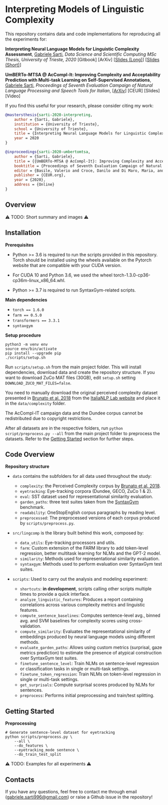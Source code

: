 # Interpreting Models of Linguistic Complexity

This repository contains data and code implementations for reproducing all the experiments for:

**Interpreting Neural Language Models for Linguistic Complexity Assessment**, [Gabriele Sarti](https://gsarti.com), *Data Science and Scientific Computing MSc Thesis, University of Trieste, 2020* [Gitbook] [ArXiv] [[Slides (Long)](https://drive.google.com/file/d/1mb_Wlzrvog5-eds6hcSrm7gHSj9PO6qw/view?usp=sharing)] [[Slides (Short)](https://drive.google.com/file/d/1j2zCavx4EzomRIoTwmtvvmGbWizKmHEA/view?usp=sharing)]


**UmBERTo-MTSA @ AcCompl-It: Improving Complexity and Acceptability Prediction with Multi-task Learning on Self-Supervised Annotations**, [Gabriele Sarti](https://gsarti.com), *Proceedings of Seventh Evaluation Campaign of Natural Language Processing and Speech Tools for Italian*, [[ArXiv](https://arxiv.org/abs/2011.05197)] [CEUR] [Slides] [Video]

If you find this useful for your research, please consider citing my work:

```bibtex
@mastersthesis{sarti-2020-interpreting,
    author = {Sarti, Gabriele},
    institution = {University of Trieste},
    school = {University of Trieste},
    title = {Interpreting Neural Language Models for Linguistic Complexity Assessment},
    year = 2020
}

@inproceedings{sarti-2020-umbertomtsa,
    author = {Sarti, Gabriele},
    title = {{UmBERTo-MTSA @ AcCompl-It}: Improving Complexity and Acceptability Prediction with Multi-task Learning on Self-Supervised Annotations},
    booktitle = {Proceedings of Seventh Evaluation Campaign of Natural Language Processing and Speech Tools for Italian. Final Workshop (EVALITA 2020)},
    editor = {Basile, Valerio and Croce, Danilo and Di Maro, Maria, and Passaro, Lucia C.},
    publisher = {CEUR.org},
    year = {2020},
    address = {Online}
}
```

## Overview

⚠️ TODO: Short summary and images ⚠️

## Installation

**Prerequisites**

- Python >= 3.6 is required to run the scripts provided in this repository. Torch should be installed using the wheels available on the Pytorch website that are compatible with your CUDA version.

- For CUDA 10 and Python 3.6, we used the wheel torch-1.3.0-cp36-cp36m-linux_x86_64.whl.

- Python >= 3.7 is required to run SyntaxGym-related scripts.

**Main dependencies**

- `torch == 1.6.0`
- `farm == 0.5.0`
- `transformers == 3.3.1`
- `syntaxgym`

**Setup procedure**

```shell
python3 -m venv env
source env/bin/activate
pip install --upgrade pip
./scripts/setup.sh
```

Run `scripts/setup.sh` from the main project folder. This will install dependencies, download data and create the repository structure. If you want to download ZuCo MAT files (30GB), edit `setup.sh` setting `DOWNLOAD_ZUCO_MAT_FILES=false`.

You need to manually download the original perceived complexity dataset presented in [Brunato et al. 2018](https://www.aclweb.org/anthology/D18-1289/) from the [ItaliaNLP Lab website](http://www.italianlp.it/resources/corpus-of-sentences-rated-with-human-complexity-judgments/download-english-sentences/) and place it in the `data/complexity` folder.

The AcCompl-IT campaign data and the Dundee corpus cannot be redistributed due to copyright restrictions.

After all datasets are in the respective folders, run `python script/preprocess.py --all` from the main project folder to preprocess the datasets. Refer to the [Getting Started](#getting-started) section for further steps.

## Code Overview

**Repository structure**

- `data` contains the subfolders for all data used throughout the study:

    - `complexity`: the Perceived Complexity corpus by [Brunato et al. 2018](https://www.aclweb.org/anthology/D18-1289/).
    - `eyetracking`: Eye-tracking corpora (Dundee, GECO, ZuCo 1 & 2).
    - `eval`: SST dataset used for representational similarity evaluation.
    - `garden_paths`: three test suites taken from the [SyntaxGym](syntaxgym.org/) benchmark.
    - `readability`: OneStopEnglish corpus paragraphs by reading level.
    - `preprocessed`: The preprocessed versions of each corpus produced by `scripts/preprocess.py`.

- `src/lingcomp` is the library built behind this work, composed by:
  - `data_utils`: Eye-tracking processors and utils.
  - `farm`: Custom extension of the FARM library to add token-level regression, better multitask learning for NLMs and the GPT-2 model.
  - `similarity`: Methods used for representational similarity evaluation.
  - `syntaxgym`: Methods used to perform evaluation over SyntaxGym test suites.

- `scripts`: Used to carry out the analysis and modeling experiment:
  - `shortcuts`: **in development**, scripts calling other scripts multiple times to provide a quick interface.
  - `analyze_linguistic_features`: Produces a report containing correlations across various complexity metrics and linguistic features.
  - `compute_sentence_baselines`: Computes sentence-level avg., binned avg. and SVM baselines for complexity scores using cross-validation.
  - `compute_similarity`: Evaluates the representational similarity of embeddings produced by neural language models using different methods.
  - `evaluate_garden_paths`: Allows using custom metrics (surprisal, gaze metrics prediction) to estimate the presence of atypical construction over SyntaxGym test suites.
  - `finetune_sentence_level`: Train NLMs on sentence-level regression or classification tasks in single or multi-task settings.
  - `finetune_token_regression`: Train NLMs on token-level regression in single or multi-task settings.
  - `get_surprisals`: Compute surprisal scores produced by NLMs for sentences.
  - `preprocess`: Performs initial preprocessing and train/test splitting.

## Getting Started

**Preprocessing**

```shell
# Generate sentence-level dataset for eyetracking
python scripts/preprocess.py \
    --all \
    --do_features \
    --eyetracking_mode sentence \
    --do_train_test_split
```

⚠️ TODO: Examples for all experiments ⚠️

## Contacts

If you have any questions, feel free to contact me through email ([gabriele.sarti996@gmail.com](mailto:gabriele.sarti996@gmail.com)) or raise a Github issue in the repository!